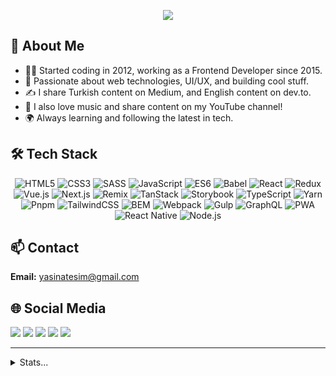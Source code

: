 
<p align="center">
  <img src="https://readme-typing-svg.herokuapp.com?font=Fira+Code&weight=500&size=28&pause=1000&color=F97316&center=true&vCenter=true&width=700&lines=Hi%2C+I+am+Yasin+ATE%C5%9E+%F0%9F%91%8B;Frontend+Developer+from+Istanbul+%2F+Turkey+%F0%9F%87%B9%F0%9F%87%B7;Welcome+to+my+Github+profile"/>
</p>


## 📖 About Me

- 👨‍💻 Started coding in 2012, working as a Frontend Developer since 2015.
- 🚀 Passionate about web technologies, UI/UX, and building cool stuff.
- ✍️ I share Turkish content on Medium, and English content on dev.to.
- 🎵 I also love music and share content on my YouTube channel!
- 🌍 Always learning and following the latest in tech.






## 🛠️ Tech Stack

<p align="center">
  <img alt="HTML5" src="https://img.shields.io/badge/HTML5-E34F26?style=for-the-badge&logo=html5&logoColor=white"/>
  <img alt="CSS3" src="https://img.shields.io/badge/CSS3-1572B6?style=for-the-badge&logo=css3&logoColor=white"/>
  <img alt="SASS" src="https://img.shields.io/badge/SASS-CC6699?style=for-the-badge&logo=sass&logoColor=white"/>
  <img alt="JavaScript" src="https://img.shields.io/badge/JavaScript-F7DF1E?style=for-the-badge&logo=javascript&logoColor=black"/>
  <img alt="ES6" src="https://img.shields.io/badge/ES6-444444?style=for-the-badge&logo=javascript&logoColor=yellow"/>
  <img alt="Babel" src="https://img.shields.io/badge/Babel-F9DC3E?style=for-the-badge&logo=babel&logoColor=black"/>
  <img alt="React" src="https://img.shields.io/badge/React-20232a?style=for-the-badge&logo=react&logoColor=61DAFB"/>
  <img alt="Redux" src="https://img.shields.io/badge/Redux-593d88?style=for-the-badge&logo=redux&logoColor=white"/>
  <img alt="Vue.js" src="https://img.shields.io/badge/Vue.js-42b883?style=for-the-badge&logo=vue.js&logoColor=white"/>
  <img alt="Next.js" src="https://img.shields.io/badge/Next.js-000000?style=for-the-badge&logo=nextdotjs&logoColor=white"/>
  <img alt="Remix" src="https://img.shields.io/badge/Remix-FAFAFA?style=for-the-badge&logo=remix&logoColor=black"/>
  <img alt="TanStack" src="https://img.shields.io/badge/TanStack-FF4154?style=for-the-badge&logo=react-query&logoColor=white"/>
  <img alt="Storybook" src="https://img.shields.io/badge/Storybook-FF4785?style=for-the-badge&logo=storybook&logoColor=white"/>
  <img alt="TypeScript" src="https://img.shields.io/badge/TypeScript-007ACC?style=for-the-badge&logo=typescript&logoColor=white"/>
  <img alt="Yarn" src="https://img.shields.io/badge/Yarn-2C8EBB?style=for-the-badge&logo=yarn&logoColor=white"/>
  <img alt="Pnpm" src="https://img.shields.io/badge/Pnpm-F69220?style=for-the-badge&logo=pnpm&logoColor=white"/>
  <img alt="TailwindCSS" src="https://img.shields.io/badge/TailwindCSS-38B2AC?style=for-the-badge&logo=tailwindcss&logoColor=white"/>
  <img alt="BEM" src="https://img.shields.io/badge/BEM-000000?style=for-the-badge&logo=bem&logoColor=white"/>
  <img alt="Webpack" src="https://img.shields.io/badge/Webpack-8DD6F9?style=for-the-badge&logo=webpack&logoColor=black"/>
  <img alt="Gulp" src="https://img.shields.io/badge/Gulp-CF4647?style=for-the-badge&logo=gulp&logoColor=white"/>
  <img alt="GraphQL" src="https://img.shields.io/badge/GraphQL-E10098?style=for-the-badge&logo=graphql&logoColor=white"/>
  <img alt="PWA" src="https://img.shields.io/badge/PWA-5A0FC8?style=for-the-badge&logo=pwa&logoColor=white"/>
  <img alt="React Native" src="https://img.shields.io/badge/React_Native-20232a?style=for-the-badge&logo=react&logoColor=61DAFB"/>
  <img alt="Node.js" src="https://img.shields.io/badge/Node.js-339933?style=for-the-badge&logo=nodedotjs&logoColor=white"/>
</p>
</p>


## 📫 Contact

**Email:** yasinatesim@gmail.com

## 🌐 Social Media

<p>
  <a href="https://www.linkedin.com/in/yasinatesim"><img src="https://img.shields.io/badge/LinkedIn-%230077B5?logo=linkedin&logoColor=white&style=for-the-badge"/></a>
  <a href="https://instagram.com/yasinatesim"><img src="https://img.shields.io/badge/Instagram-%23E4405F?logo=instagram&logoColor=white&style=for-the-badge"/></a>
  <a href="https://twitter.com/yasinatesim"><img src="https://img.shields.io/badge/X(Twitter)-%23181818?logo=x&logoColor=white&style=for-the-badge"/></a>
  <a href="https://medium.com/@yasinatesim"><img src="https://img.shields.io/badge/Medium-%23000000?logo=medium&logoColor=white&style=for-the-badge"/></a>
  <a href="https://dev.to/yasinatesim"><img src="https://img.shields.io/badge/dev.to-%23000000?logo=devdotto&logoColor=white&style=for-the-badge"/></a>
</p>



---


<details>
  <summary>Stats...</summary>


<p align="center">
  <a href="https://github.com/yasinatesim">
    <img height="180" src="https://github-readme-stats.vercel.app/api?username=yasinatesim&show_icons=true&theme=radical&include_all_commits=true&count_private=true"/>
    <img height="180" src="https://github-readme-stats.vercel.app/api/top-langs/?username=yasinatesim&theme=radical&layout=compact"/>
    <img height="180" src="https://github-readme-streak-stats.herokuapp.com/?user=yasinatesim&theme=radical"/>
    <img height="180" src="https://github-profile-summary-cards.vercel.app/api/cards/profile-details?username=yasinatesim&theme=radical"/>
  </a>
</p>
</details>

